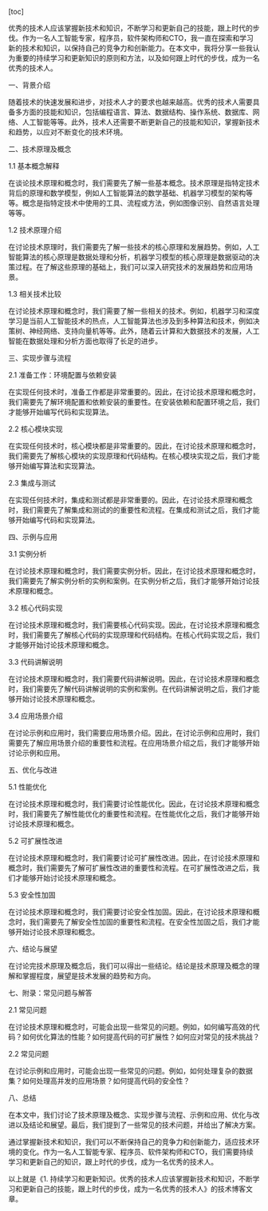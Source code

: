 
[toc]                    
                
                
优秀的技术人应该掌握新技术和知识，不断学习和更新自己的技能，跟上时代的步伐。作为一名人工智能专家，程序员，软件架构师和CTO，我一直在探索和学习新的技术和知识，以保持自己的竞争力和创新能力。在本文中，我将分享一些我认为重要的持续学习和更新知识的原则和方法，以及如何跟上时代的步伐，成为一名优秀的技术人。

一、背景介绍

随着技术的快速发展和进步，对技术人才的要求也越来越高。优秀的技术人需要具备多方面的技能和知识，包括编程语言、算法、数据结构、操作系统、数据库、网络、人工智能等等。此外，技术人还需要不断更新自己的技能和知识，掌握新技术和趋势，以应对不断变化的技术环境。

二、技术原理及概念

1.1 基本概念解释

在谈论技术原理和概念时，我们需要先了解一些基本概念。技术原理是指特定技术背后的原理和数学模型，例如人工智能算法的数学基础、机器学习模型的架构等等。概念是指特定技术中使用的工具、流程或方法，例如图像识别、自然语言处理等等。

1.2 技术原理介绍

在讨论技术原理时，我们需要先了解一些技术的核心原理和发展趋势。例如，人工智能算法的核心原理是数据处理和分析，机器学习模型的核心原理是数据驱动的决策过程。在了解这些原理的基础上，我们可以深入研究技术的发展趋势和应用场景。

1.3 相关技术比较

在讨论技术原理和概念时，我们需要了解一些相关的技术。例如，机器学习和深度学习是当前人工智能技术的热点，人工智能算法也涉及到多种算法和技术，例如决策树、神经网络、支持向量机等等。此外，随着云计算和大数据技术的发展，人工智能在数据处理和分析方面也取得了长足的进步。

三、实现步骤与流程

2.1 准备工作：环境配置与依赖安装

在实现任何技术时，准备工作都是非常重要的。因此，在讨论技术原理和概念时，我们需要先了解环境配置和依赖安装的重要性。在安装依赖和配置环境之后，我们才能够开始编写代码和实现算法。

2.2 核心模块实现

在实现任何技术时，核心模块都是非常重要的。因此，在讨论技术原理和概念时，我们需要先了解核心模块的实现原理和代码结构。在核心模块实现之后，我们才能够开始编写算法和实现算法。

2.3 集成与测试

在实现任何技术时，集成和测试都是非常重要的。因此，在讨论技术原理和概念时，我们需要先了解集成和测试的的重要性和流程。在集成和测试之后，我们才能够开始编写代码和实现算法。

四、示例与应用

3.1 实例分析

在讨论技术原理和概念时，我们需要实例分析。因此，在讨论技术原理和概念时，我们需要先了解实例分析的实例和案例。在实例分析之后，我们才能够开始讨论技术原理和概念。

3.2 核心代码实现

在讨论技术原理和概念时，我们需要核心代码实现。因此，在讨论技术原理和概念时，我们需要先了解核心代码的实现原理和代码结构。在核心代码实现之后，我们才能够开始讨论技术原理和概念。

3.3 代码讲解说明

在讨论技术原理和概念时，我们需要代码讲解说明。因此，在讨论技术原理和概念时，我们需要先了解代码讲解说明的实例和案例。在代码讲解说明之后，我们才能够开始讨论技术原理和概念。

3.4 应用场景介绍

在讨论示例和应用时，我们需要应用场景介绍。因此，在讨论示例和应用时，我们需要先了解应用场景介绍的重要性和流程。在应用场景介绍之后，我们才能够开始讨论示例和应用。

五、优化与改进

5.1 性能优化

在讨论技术原理和概念时，我们需要讨论性能优化。因此，在讨论技术原理和概念时，我们需要先了解性能优化的重要性和流程。在性能优化之后，我们才能够开始讨论技术原理和概念。

5.2 可扩展性改进

在讨论技术原理和概念时，我们需要讨论可扩展性改进。因此，在讨论技术原理和概念时，我们需要先了解可扩展性改进的重要性和流程。在可扩展性改进之后，我们才能够开始讨论技术原理和概念。

5.3 安全性加固

在讨论技术原理和概念时，我们需要讨论安全性加固。因此，在讨论技术原理和概念时，我们需要先了解安全性加固的重要性和流程。在安全性加固之后，我们才能够开始讨论技术原理和概念。

六、结论与展望

在讨论完技术原理及概念后，我们可以得出一些结论。结论是技术原理及概念的理解和掌握程度，展望是技术发展的趋势和方向。

七、附录：常见问题与解答

2.1 常见问题

在讨论技术原理和概念时，可能会出现一些常见的问题。例如，如何编写高效的代码？如何优化算法的性能？如何提高代码的可扩展性？如何应对常见的技术挑战？

2.2 常见问题

在讨论示例和应用时，可能会出现一些常见的问题。例如，如何处理复杂的数据集？如何处理高并发的应用场景？如何提高代码的安全性？


八、总结

在本文中，我们讨论了技术原理及概念、实现步骤与流程、示例和应用、优化与改进以及结论和展望。最后，我们提到了一些常见的技术问题，并给出了解决方案。

通过掌握新技术和知识，我们可以不断保持自己的竞争力和创新能力，适应技术环境的变化。作为一名人工智能专家、程序员、软件架构师和CTO，我们需要持续学习和更新自己的知识，跟上时代的步伐，成为一名优秀的技术人。

以上就是《1. 持续学习和更新知识。优秀的技术人应该掌握新技术和知识，不断学习和更新自己的技能，跟上时代的步伐，成为一名优秀的技术人》的技术博客文章。

